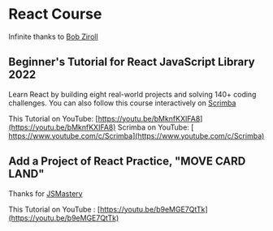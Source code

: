 # React Course

Infinite thanks to [Bob Ziroll](https://twitter.com/bobziroll)

## Beginner's Tutorial for React JavaScript Library 2022

Learn React by building eight real-world projects and solving 140+ coding challenges.
You can also follow this course interactively on [Scrimba](https://scrimba.com/learn/learnreact)

This Tutorial on YouTube: [https://youtu.be/bMknfKXIFA8](https://youtu.be/bMknfKXIFA8)
Scrimba on YouTube: [ https://www.youtube.com/c/Scrimba](https://www.youtube.com/c/Scrimba)

## Add a Project of React Practice, "MOVE CARD LAND"

Thanks for [JSMastery](https://twitter.com/jsmasterypro)

This Tutorial on YouTube : [https://youtu.be/b9eMGE7QtTk](https://youtu.be/b9eMGE7QtTk)
